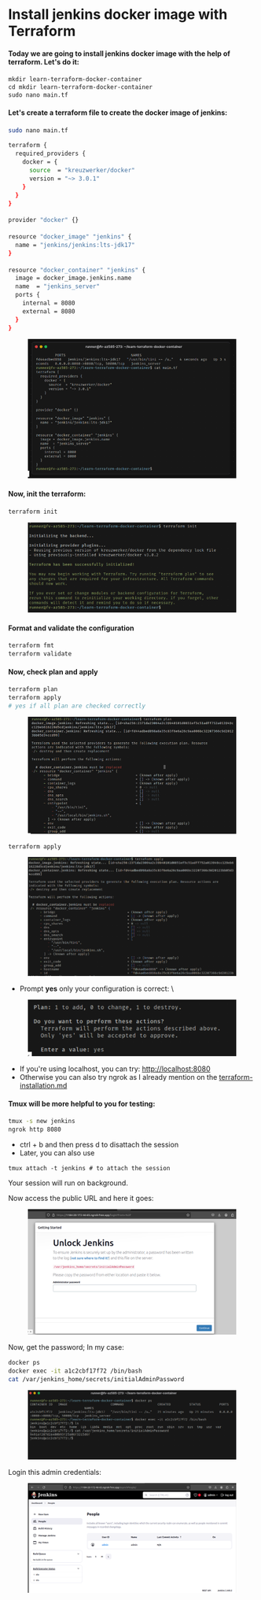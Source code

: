 # Install jenkins docker image with Terraform

#### Today we are going to install jenkins docker image with the help of terraform. Let's do it:&#x20;

```
mkdir learn-terraform-docker-container
cd mkdir learn-terraform-docker-container
sudo nano main.tf
```

#### Let's create a terraform file to create the docker image of jenkins: 

```bash
sudo nano main.tf
```

```bash
terraform {
  required_providers {
    docker = {
      source  = "kreuzwerker/docker"
      version = "~> 3.0.1"
    }
  }
}

provider "docker" {}

resource "docker_image" "jenkins" {
  name = "jenkins/jenkins:lts-jdk17"
}

resource "docker_container" "jenkins" {
  image = docker_image.jenkins.name
  name  = "jenkins_server"
  ports {
    internal = 8080
    external = 8080
  }
}
```

<figure><img src="../.gitbook/assets/image (6) (1) (1) (1) (1) (1) (1).png" alt=""><figcaption></figcaption></figure>

#### Now, init the terraform:&#x20;

```bash
terraform init
```

<figure><img src="../.gitbook/assets/image (7) (1) (1) (1).png" alt=""><figcaption></figcaption></figure>

#### Format and validate the configuration

```bash
terraform fmt
terraform validate
```

#### Now, check plan and apply

```bash
terraform plan
terraform apply 
# yes if all plan are checked correctly
```

<figure><img src="../.gitbook/assets/image (8) (1).png" alt=""><figcaption></figcaption></figure>

```
terraform apply
```

<figure><img src="../.gitbook/assets/image (9) (1).png" alt=""><figcaption></figcaption></figure>

* Prompt **yes** only your configuration is correct: \


<figure><img src="../.gitbook/assets/image (10) (1).png" alt=""><figcaption></figcaption></figure>

* If you're using localhost, you can try: [http://localhost:8080](http://localhost:8080)
* Otherwise you can also try ngrok as I already mention on the [terraform-installation.md](terraform-installation.md "mention")

#### Tmux will be more helpful to you for testing:&#x20;

```bash
tmux -s new jenkins
ngrok http 8080
```

* ctrl + b and then press d to disattach the session
* Later, you can also use

```
tmux attach -t jenkins # to attach the session
```

Your session will run on background.&#x20;

Now access the public URL and here it goes:&#x20;

<figure><img src="../.gitbook/assets/image (12) (1).png" alt=""><figcaption></figcaption></figure>

Now, get the password; In my case:&#x20;

```bash
docker ps
docker exec -it a1c2cbf17f72 /bin/bash
cat /var/jenkins_home/secrets/initialAdminPassword

```

<figure><img src="../.gitbook/assets/image (100).png" alt=""><figcaption></figcaption></figure>

Login this admin credentials:&#x20;

<figure><img src="../.gitbook/assets/image (101).png" alt=""><figcaption></figcaption></figure>
